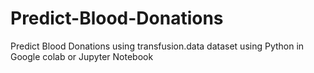 # Predict-Blood-Donations
Predict Blood Donations using transfusion.data dataset using Python in Google colab or Jupyter Notebook
